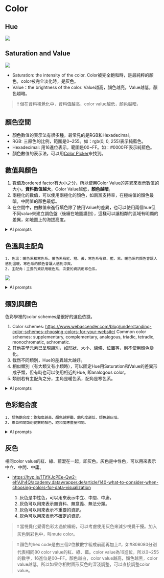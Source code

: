 # Color

## Hue

![](https://www.beachpainting.com/images/color_colorwheel.png)

## Saturation and Value 

![](https://i.ytimg.com/vi/clVjrPv5Xqc/maxresdefault.jpg)

  - Saturation: the intensity of the color. Color被完全飽和時，是最純粹的顏色，color被完全淡化時，是灰色。  
  - Value：the brightness of the color. Value越高，顏色越亮，Value越低，顏色越暗。
  
> :exclamation: 但在資料視覺化中，資料值越高，color value越低，顏色越暗。

## 顏色空間

  - 顏色數值的表示法有很多種，最常見的是RGB和Hexadecimal。
  - RGB: 三原色的比例，範圍是0~255。如：rgb(0, 0, 255)表示純藍色。
  - Hexadecimal: 用16進位表示，範圍是00~FF。如：#0000FF表示純藍色。
  - 顏色數值的表示法，可以用[Color Picker](https://www.google.com/search?q=color+picker)來找到。



## 數值與顏色

  1. 數值及ordered factor有大小之分，所以使用Color Value的差異來表示數值的大小。**資料數值越大**，Color Value越低，**顏色越暗**。  
  2. 兩極化的數值，可以使用兩極化的顏色，如兩黨支持率，在極端值的顏色最暗，中間值的顏色最低。
  3. 在空間中，由數值來進行填色除了使用Value的差異，也可以使用兩個hue但不同value來建立調色盤（後續在地圖講到），這樣可以讓相鄰的區域有明顯的差異，如地圖上的海拔高度。
   
<details>

<summary>AI prompts</summary>

For numerical and ordered factor variables, large color value is for small data value, and small color value is for large data value. 

 </details>
   
## 色溫與主配角

    1. 色溫：暖色系和寒色系。暖色系有紅、橙、黃，寒色系有綠、藍、紫。暖色系的顏色會讓人感到溫暖，寒色系的顏色會讓人感到涼爽。
    2. 主配角：主要的資訊用暖色系，次要的資訊用寒色系。
   
![](https://www.colorpsychology.org/wp-content/uploads/2018/09/warm-cool-color-list-2-300x280.jpg)


<details>

<summary>AI prompts</summary>
 Warm colors are for main information, cool colors are for secondary information.
   
</details>

## 類別與顏色

色彩學裡的color schemes是很好的選色依據。

  1. Color schemes: <https://www.webascender.com/blog/understanding-color-schemes-choosing-colors-for-your-website/> Common color schemes: supplementary, complementary, analogous, triadic, tetradic, monochromatic, achromatic.
  2. 其他美學元素已呈現類別，如形狀、大小、線條、位置等，則不使用顏色變化。
  3. 截然不同類別，Hue的差異越大越好。 
  4. 相似類別（有大類又有小類時），可以固定Hue用Saturation和Value的差異形成子類，但有時也可以使用相近的Hue, 即analogous color。
  5. 類別若有主配角之分，主角是暖色系，配角是寒色系。

   
<details>

<summary>AI prompts</summary>

When apply color to factor variable (but excluding ordered factor), ask for what levels are main role (main information) and what levels are secondary role (secondary information). For main role, use warm colors scheme, for secondary role, use cool colors scheme. Different levels should have as different hue as possible within its color scheme. If I supply a range of hue to be the color scheme restriction, obey it as much as possible.


</details>

## 色彩飽合度

    1. 顏色飽合度：飽和度越高，顏色越鮮豔，飽和度越低，顏色越灰暗。
    2. 來自相同類別變數的顏色，飽和度應盡量相同。

<details>

<summary>AI prompts</summary>

Colors picked for the same factor variable (excluding ordered factor variable) should have the same saturation -- or as similar as possible. Ordered factor variable should different color values for different levels.

</details>

## 灰色

相同color value的紅、綠、藍混在一起，即灰色。灰色是中性色，可以用來表示中立、中間、中庸。

  - <https://hyp.is/1TjfXJcPEe-Qw2-ehVJh4Q/academy.datawrapper.de/article/140-what-to-consider-when-choosing-colors-for-data-visualization>

    1. 灰色是中性色，可以用來表示中立、中間、中庸。
    2. 灰色可以用來表示無資料、無意義、無法分類。
    3. 灰色可以用來表示不重要的資訊。
    4. 灰色可以用來表示不確定的資訊。
   
> :exclamation: 當視覺化覺得色彩太過於繽紛，可以考慮使用灰色來減少視覺干擾。加入灰色到彩色中，叫mute color。

> :exclamation: 顏色的hex code是由三個2位數數字組成前面再加上#，如#808080分別代表相同80 color value的紅、綠、藍。color value為16進位，所以0~255的數字，16進位是00~FF。顏色越白，color value越高，顏色越黑，color value越低，所以如果你相對圖形灰色的深淺調整，可以直接調整color value。